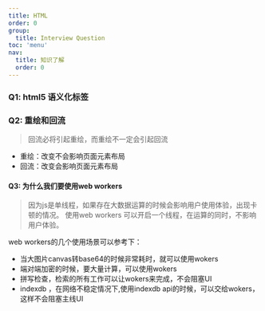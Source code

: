 ```yaml
---
title: HTML
order: 0
group:
  title: Interview Question
toc: 'menu'
nav:
  title: 知识了解
  order: 0
---
```


### Q1: html5 语义化标签

### Q2: 重绘和回流

> 回流必将引起重绘，而重绘不一定会引起回流

- 重绘：改变不会影响页面元素布局
- 回流：改变会影响页面元素布局

#### Q3: 为什么我们要使用web workers

> 因为js是单线程，如果存在大数据运算的时候会影响用户使用体验，出现卡顿的情况。
使用web workers 可以开启一个线程，在运算的同时，不影响用户体验。

web workers的几个使用场景可以参考下：

- 当大图片canvas转base64的时候非常耗时，就可以使用wokers
- 端对端加密的时候，要大量计算，可以使用wokers
- 拼写检查，检索的所有工作可以让wokers来完成，不会阻塞UI
- indexdb ，在网络不稳定情况下,使用indexdb api的时候，可以交给wokers，这样不会阻塞主线UI
